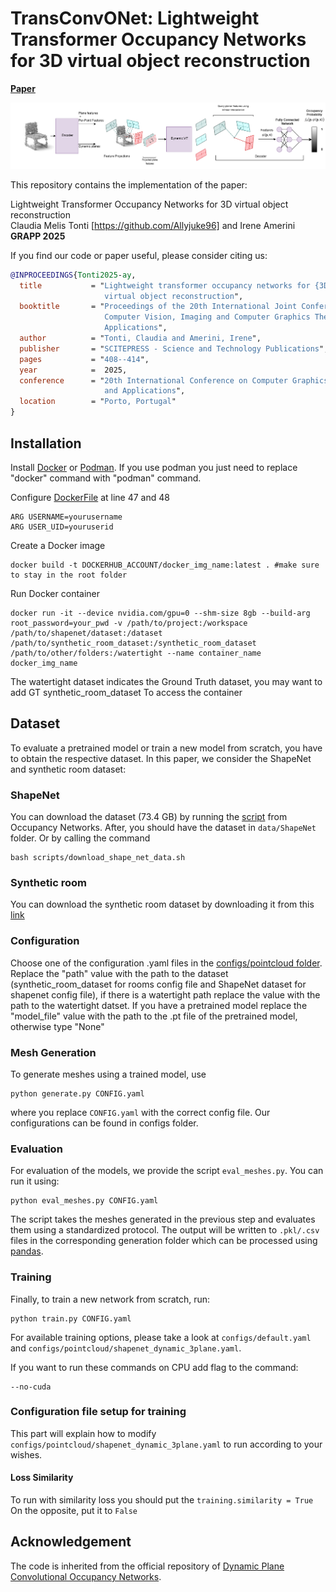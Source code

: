 # TransConvONet: Lightweight Transformer Occupancy Networks for 3D virtual object reconstruction
[**Paper**](GRAPP_2025_396_CR.pdf)

![teaser](media/TransConvONet.png "teaser")

This repository contains the implementation of the paper:

Lightweight Transformer Occupancy Networks for 3D virtual object reconstruction  
Claudia Melis Tonti [https://github.com/Allyjuke96] and Irene Amerini
**GRAPP 2025**  

If you find our code or paper useful, please consider citing us:

```bibtex
@INPROCEEDINGS{Tonti2025-ay,
  title           = "Lightweight transformer occupancy networks for {3D}
                     virtual object reconstruction",
  booktitle       = "Proceedings of the 20th International Joint Conference on
                     Computer Vision, Imaging and Computer Graphics Theory and
                     Applications",
  author          = "Tonti, Claudia and Amerini, Irene",
  publisher       = "SCITEPRESS - Science and Technology Publications",
  pages           = "408--414",
  year            =  2025,
  conference      = "20th International Conference on Computer Graphics Theory
                     and Applications",
  location        = "Porto, Portugal"
}
```

## Installation

Install [Docker](https://docs.docker.com/engine/install/) or [Podman](https://podman.io/docs/installation). If you use podman you just need to replace "docker" command with "podman" command.

Configure [DockerFile](Dockerfile) at line 47 and 48
```
ARG USERNAME=yourusername
ARG USER_UID=youruserid
```

Create a Docker image 

```
docker build -t DOCKERHUB_ACCOUNT/docker_img_name:latest . #make sure to stay in the root folder
```
Run Docker container

```
docker run -it --device nvidia.com/gpu=0 --shm-size 8gb --build-arg root_password=your_pwd -v /path/to/project:/workspace  /path/to/shapenet/dataset:/dataset   /path/to/synthetic_room_dataset:/synthetic_room_dataset  /path/to/other/folders:/watertight --name container_name docker_img_name
```
The watertight dataset indicates the Ground Truth dataset, you may want to add GT synthetic_room_dataset 
To access the container
 
## Dataset

To evaluate a pretrained model or train a new model from scratch, you have to obtain the respective dataset.
In this paper, we consider the ShapeNet and synthetic room dataset:

### ShapeNet
You can download the dataset (73.4 GB) by running the [script](https://github.com/autonomousvision/occupancy_networks#preprocessed-data) from Occupancy Networks. After, you should have the dataset in `data/ShapeNet` folder.
Or by calling the command 
```
bash scripts/download_shape_net_data.sh
```
### Synthetic room 
You can download the synthetic room dataset by downloading it from this [link](https://drive.google.com/drive/u/0/folders/1Q90gkAUHKyT4-Lj1klPKbqlLLw87tVn8)

### Configuration
Choose one of the configuration .yaml files in the [configs/pointcloud folder](configs/pointcloud). Replace the "path" value with the path to the dataset (synthetic_room_dataset for rooms config file and ShapeNet dataset for shapenet config file), if there is a watertight path replace the value with the path to the watertight datset. If you have a pretrained model replace the "model_file" value with the path to the .pt file of the pretrained model, otherwise type "None"

### Mesh Generation
To generate meshes using a trained model, use
```
python generate.py CONFIG.yaml
```
where you replace `CONFIG.yaml` with the correct config file. Our configurations can be found in configs folder.
 
### Evaluation
For evaluation of the models, we provide the script `eval_meshes.py`. You can run it using:
```
python eval_meshes.py CONFIG.yaml
```
The script takes the meshes generated in the previous step and evaluates them using a standardized protocol. The output will be written to `.pkl/.csv` files in the corresponding generation folder which can be processed using [pandas](https://pandas.pydata.org/).

### Training
Finally, to train a new network from scratch, run:
```
python train.py CONFIG.yaml
```
For available training options, please take a look at `configs/default.yaml` and `configs/pointcloud/shapenet_dynamic_3plane.yaml`.

If you want to run these commands on CPU add flag to the command:

```
--no-cuda
```

### Configuration file setup for training
This part will explain how to modify `configs/pointcloud/shapenet_dynamic_3plane.yaml` to run according to your wishes.

#### **Loss Similarity**

To run with similarity loss you should put the `training.similarity = True` On the opposite, put it to `False` 




## Acknowledgement
The code is inherited from the official repository of [Dynamic Plane Convolutional Occupancy Networks](https://github.com/dsvilarkovic/dynamic_plane_convolutional_onet).
